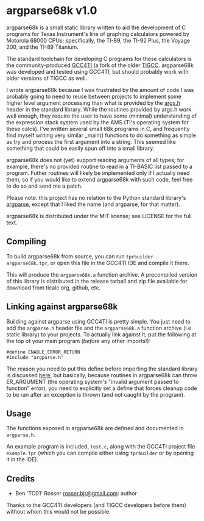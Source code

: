 # argparse68k v1.0

argparse68k is a small static library written to aid the development of C 
programs for Texas Instrument's line of graphing calculators powered by
Motorola 68000 CPUs; specifically, the TI-89, the TI-92 Plus, the Voyage 200,
and the TI-89 Titanium.

The standard toolchain for developing C programs for these calculators is
the community-produced [GCC4TI](https://github.com/debrouxl/gcc4ti/wiki) (a
fork of the older [TIGCC](http://tigcc.ticalc.org/). argparse68k was developed
and tested using GCC4TI, but should probably work with older versions of TIGCC
as well.

I wrote argparse68k because I was frustrated by the amount of code I was
probably going to need to reuse between projects to implement some higher level
argument processing than what is provided by the [args.h](https://debrouxl.github.io/gcc4ti/args.html)
header in the standard library. While the routines provided by args.h work well
enough, they require the user to have some (minimal) understanding of the expression
stack system used by the AMS (TI's operating system for these calcs). I've written
several small 68k programs in C, and frequently find myself writing very similar
_main() functions to do something as simple as try and process the first argument
into a string. This seemed like something that could be easily spun off into a
small library.

argparse68k does not (yet) support reading arguments of all types; for example,
there's no provided routine to read in a TI-BASIC list passed to a program. Futher
routines will likely be implemented only if I actually need them, so if you would
like to extend argparse68k with such code, feel free to do so and send me a patch.

Please note: this project has no relation to the Python standard library's
[argparse](https://docs.python.org/3/library/argparse.html), except that I liked
the name (and argparse, for that matter).

argparse68k is distributed under the MIT license; see LICENSE for the full text.

## Compiling

To build argparse68k from source, you can run ```tprbuilder argparse68k.tpr```,
or open this file in the GCC4TI IDE and compile it there.

This will produce the ```argparse68k.a``` function archive. A precompiled version
of this library is distributed in the release tarball and zip file available for
download from ticalc.org, github, etc.

## Linking against argparse68k

Building against argparse using GCC4TI is pretty simple. You just need to add
the ```argparse.h``` header file and the ```argparse68k.a``` function archive
(i.e. static library) to your projects. To actually link against it, put the following
at the top of your main program (*before* any other imports!):

```
#define ENABLE_ERROR_RETURN
#include "argparse.h"
```

The reason you need to put this define before importing the standard library is
discussed [here](https://debrouxl.github.io/gcc4ti/htretval.html#reterr), but
basically, because routines in argparse68k can throw ER_ARGUMENT (the operating
system's "invalid argument passed to function" error), you need to explicitly
set a define that forces cleanup code to be ran after an exception is thrown
(and not caught by the program).

## Usage

The functions exposed in argparse68k are defined and documented in ```argparse.h```.

An example program is included, ```test.c```, along with the GCC4TI project file
```example.tpr``` (which you can compile either using ```tprbuilder``` or by
opening it in the IDE). 

## Credits

* Ben 'TC01' Rosser <rosser.bjr@gmail.com>: author

Thanks to the GCC4TI developers (and TIGCC developers before them) without whom
this would not be possible.

